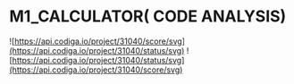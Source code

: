 # M1_CALCULATOR( CODE ANALYSIS)

![https://api.codiga.io/project/31040/score/svg](https://api.codiga.io/project/31040/status/svg)
![https://api.codiga.io/project/31040/status/svg](https://api.codiga.io/project/31040/score/svg)
